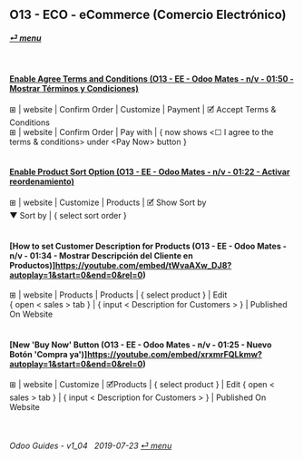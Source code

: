 ## O13 - ECO - eCommerce (Comercio Electrónico)
#### [_&#x23CE; menu_](/o13/ee/o13-ee-guides_menu.md)

<br>

#### [Enable Agree Terms and Conditions (O13 - EE - Odoo Mates - n/v - 01:50 - Mostrar Términos y Condiciones)](https://youtube.com/embed/KntH3ZHd9dE?autoplay=1&start=0&end=0&rel=0)
&#x229E; | website | Confirm Order | Customize | Payment | &#x1F5F9; Accept Terms & Conditions  
&#x229E; | website | Confirm Order | Pay with | { now shows \<&#x2610; I agree to the terms & conditions\> under \<Pay Now\> button }<br><br>

#### [Enable Product Sort Option (O13 - EE - Odoo Mates - n/v - 01:22 - Activar reordenamiento)](https://youtube.com/embed/Oe5zPbHGdjk?autoplay=1&start=0&end=0&rel=0)
&#x229E; | website | Customize | Products | &#x1F5F9; Show Sort by  
&#x25BC; Sort by | { select sort order }<br><br>

#### [How to set Customer Description for Products (O13 - EE - Odoo Mates - n/v - 01:34 - Mostrar Descripción del Cliente en Productos)]https://youtube.com/embed/tWvaAXw_DJ8?autoplay=1&start=0&end=0&rel=0)<br>
&#x229E; | website | Products | Products | { select product } | Edit  
{ open < sales > tab } | { input < Description for Customers > } | Published On Website<br><br>

#### [New 'Buy Now' Button (O13 - EE - Odoo Mates - n/v - 01:25 - Nuevo Botón 'Compra ya')]https://youtube.com/embed/xrxmrFQLkmw?autoplay=1&start=0&end=0&rel=0)<br>
&#x229E; | website | Customize | &#x1F5F9;Products | { select product } | Edit
{ open < sales > tab } | { input < Description for Customers > } | Published On Website

<br>

###### Odoo Guides - v1_04 &nbsp; 2019-07-23  [_&#x23CE; menu_](/o13/ee/o13-ee-guides_menu.md)
